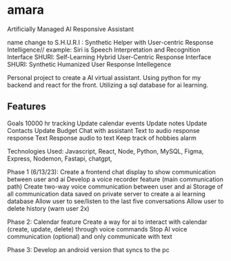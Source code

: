 # amara
Artificially Managed AI Responsive Assistant

name change to S.H.U.R.I : Synthetic Helper with User-centric Response Intelligence// example: Siri is Speech Interpretation and Recognition Interface
SHURI: Self-Learning Hybrid User-Centric Response Interface
SHURI: Synthetic Humanized User Response Intellegence

Personal project to create a AI virtual assistant. Using python for my backend and react for the front. Utilizing a sql database for ai learning.

Features
----------------------------
Goals
10000 hr tracking
Update calendar events
Update notes
Update Contacts
Update Budget
Chat with assistant
Text to audio response response
Text  Response
audio to text
Keep track of hobbies
alarm

Technologies Used:
Javascript, React, Node, Python, MySQL, Figma, Express, Nodemon, 
Fastapi, chatgpt, 


Phase 1 (6/13/23):
Create a frontend chat display to show communication between user and ai
Develop a voice recorder feature (main communication path)
Create two-way voice communication between user and ai
Storage of all communication data saved on private server to create a ai learning database
Allow user to see/listen to the last five conversations
Allow user to delete history (warn user 2x)



Phase 2:
Calendar feature
Create a way for ai to interact with calendar (create, update, delete) through voice commands
Stop AI voice communication (optional) and only communicate with text 

Phase 3:
Develop an android version that syncs to the pc